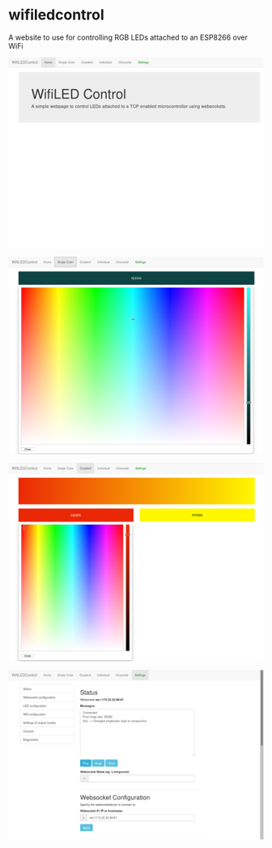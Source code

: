 # wifiledcontrol
A website to use for controlling RGB LEDs attached to an ESP8266 over WiFi

![alt welcome](https://github.com/bergvdr/wifiledcontrol/blob/master/img/welcome.png)

![alt singlecolor](https://github.com/bergvdr/wifiledcontrol/blob/master/img/singlecolor.png)

![alt gradient](https://github.com/bergvdr/wifiledcontrol/blob/master/img/gradient.png)

![alt settings](https://github.com/bergvdr/wifiledcontrol/blob/master/img/settings.png)
